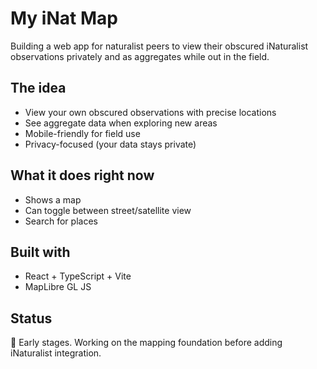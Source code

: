 # My iNat Map

Building a web app for naturalist peers to view their obscured iNaturalist observations privately and as aggregates while out in the field.

## The idea

- View your own obscured observations with precise locations
- See aggregate data when exploring new areas
- Mobile-friendly for field use
- Privacy-focused (your data stays private)

## What it does right now

- Shows a map
- Can toggle between street/satellite view
- Search for places

## Built with

- React + TypeScript + Vite
- MapLibre GL JS

## Status

🚧 Early stages. Working on the mapping foundation before adding iNaturalist integration.
